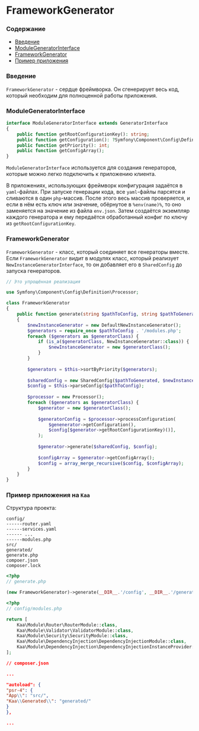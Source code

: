 # FrameworkGenerator

### Содержание

* [Введение](#введение)
* [ModuleGeneratorInterface](#modulegeneratorinterface)
* [FrameworkGenerator](#frameworkgenerator)
* [Пример приложения](#пример-приложения-на-kaa)

### Введение

`FrameworkGenerator` - сердце фреймворка.
Он сгенерирует весь код, который необходим для полноценной работы приложения.

### ModuleGeneratorInterface

```php
interface ModuleGeneratorInterface extends GeneratorInterface
{
    public function getRootConfigurationKey(): string;
    public function getConfiguration(): ?Symfony\Component\Config\Definition\NodeInterface;
    public function getPriority(): int;
    public function getConfigArray();
}
```

`ModuleGeneratorInterface` используется для создания генераторов, которые можно легко подключить к приложению клиента.

В приложениях, использующих фреймворк конфигурация задаётся в `yaml`-файлах.
При запуске генерации кода, все `yaml`-файлы парсятся и сливаются в один `php`-массив.
После этого весь массив проверяется, и если в нём есть ключ или значение, обёрнутое в `%env(name)%`, то оно заменяется на значение из файла `env.json`.
Затем создаётся экземпляр каждого генератора и ему передаётся обработанный конфиг по ключу из `getRootConfigurationKey`.

### FrameworkGenerator

`FrameworkGenerator` - класс, который соединяет все генераторы вместе.
Если `FrameworkGenerator` видит в модулях класс, который реализует `NewInstanceGeneratorInterface`, то он добавляет его
в `SharedConfig` до запуска генераторов.

```php
// Это упрощённая реализация

use Symfony\Component\Config\Definition\Processor;

class FrameworkGenerator
{
    public function generate(string $pathToConfig, string $pathToGenerated, string $pathToEnvJson): void
    {
        $newInstanceGenerator = new DefaultNewInstanceGenerator();
        $generators = require_once $pathToConfig . '/modules.php';
        foreach ($generators as $generatorClass) {
            if (is_a($generatorClass, NewInstanceGenerator::class)) {
                $newInstanceGenerator = new $generatorClass();
            }
        }
        
        $generators = $this->sortByPriority($generators);
        
        $sharedConfig = new SharedConfig($pathToGenerated, $newInstanceGenerator);
        $config = $this->parseConfig($pathToConfig);
        
        $processor = new Processor();
        foreach ($generators as $generatorClass) {
            $generator = new $generatorClass();
            
            $generatorConfig = $processor->processConfiguration(
                $genenerator->getConfiguration(),
                $config[$generator->getRootConfigurationKey)()],
            );
           
            $generator->generate($sharedConfig, $config);
            
            $configArray = $generator->getConfigArray();
            $config = array_merge_recursive($config, $configArray);
        }
    }
}
```

### Пример приложения на `Kaa`

Структура проекта:

```
config/
------router.yaml
------services.yaml
------ ...
------modules.php
src/
generated/
generate.php
compoer.json
composer.lock
```

```php
<?php
// generate.php

(new FrameworkGenerator)->generate(__DIR__.'/config', __DIR__.'/generated', __DIR__.'/env.json');
```

```php
<?php
// config/modules.php

return [
    Kaa\Module\Router\RouterModule::class,
    Kaa\Module\Validator\ValidatorModule::class,
    Kaa\Module\Security\SecurityModule::class,
    Kaa\Module\DependencyInjection\DependencyInjectionModule::class,
    Kaa\Module\DependencyInjection\DependencyInjectionInstanceProvider::class,
];
```

```json
// composer.json

...

"autoload": {
"psr-4": {
"App\\": "src/",
"Kaa\\Generated\\": "generated/"
}
},

...
```
